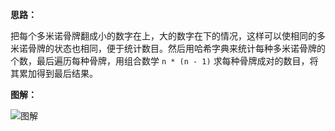 **思路：**

把每个多米诺骨牌翻成小的数字在上，大的数字在下的情况，这样可以使相同的多米诺骨牌的状态也相同，便于统计数目。然后用哈希字典来统计每种多米诺骨牌的个数，最后遍历每种骨牌，用组合数学 `n * (n - 1)` 求每种骨牌成对的数目，将其累加得到最后结果。

**图解：**

![图解](http://qiniu.wenyuetech.cn/1128-1.gif)

